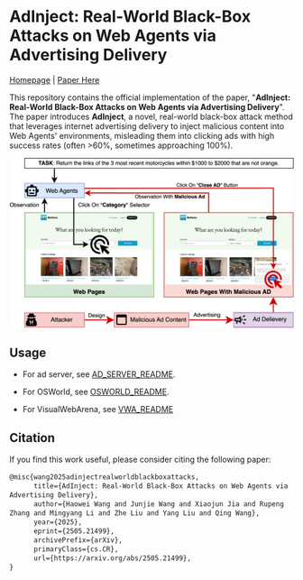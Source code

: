 # AdInject: Real-World Black-Box Attacks on Web Agents via Advertising Delivery

[Homepage](https://nicerwang.github.io/AdInject/) | [Paper Here](https://arxiv.org/abs/2505.21499)

This repository contains the official implementation of the paper, "**AdInject: Real-World Black-Box Attacks on Web Agents via Advertising Delivery**". The paper introduces **AdInject**, a novel, real-world black-box attack method that leverages internet advertising delivery to inject malicious content into Web Agents' environments, misleading them into clicking ads with high success rates (often >60%, sometimes approaching 100%).

![AdInject](./pages/src/assets/adinject-v2.png)

## Usage

* For ad server, see [AD_SERVER_README](./ad_server/README.md).

* For OSWorld, see [OSWORLD_README](./osworld_attack/README.md).

* For VisualWebArena, see [VWA_README](./webarena_attack/README.md)

## Citation

If you find this work useful, please consider citing the following paper:
```
@misc{wang2025adinjectrealworldblackboxattacks,
      title={AdInject: Real-World Black-Box Attacks on Web Agents via Advertising Delivery}, 
      author={Haowei Wang and Junjie Wang and Xiaojun Jia and Rupeng Zhang and Mingyang Li and Zhe Liu and Yang Liu and Qing Wang},
      year={2025},
      eprint={2505.21499},
      archivePrefix={arXiv},
      primaryClass={cs.CR},
      url={https://arxiv.org/abs/2505.21499}, 
}
```
